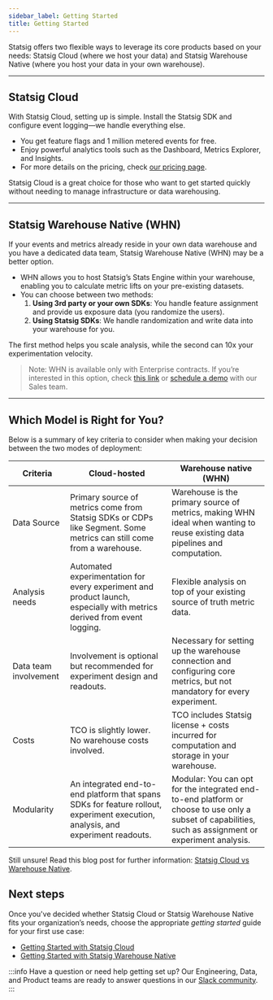```yaml
---
sidebar_label: Getting Started
title: Getting Started
---
```


Statsig offers two flexible ways to leverage its core products based on your needs: Statsig Cloud (where we host your data) and Statsig Warehouse Native (where you host your data in your own warehouse).

---

## Statsig Cloud

With Statsig Cloud, setting up is simple. Install the Statsig SDK and configure event logging—we handle everything else.

- You get feature flags and 1 million metered events for free.
- Enjoy powerful analytics tools such as the Dashboard, Metrics Explorer, and Insights.
- For more details on the pricing, check [our pricing page](https://www.statsig.com/pricing).

Statsig Cloud is a great choice for those who want to get started quickly without needing to manage infrastructure or data warehousing.

---

## Statsig Warehouse Native (WHN)

If your events and metrics already reside in your own data warehouse and you have a dedicated data team, Statsig Warehouse Native (WHN) may be a better option.

- WHN allows you to host Statsig’s Stats Engine within your warehouse, enabling you to calculate metric lifts on your pre-existing datasets.
- You can choose between two methods:
    1. **Using 3rd party or your own SDKs**: You handle feature assignment and provide us exposure data (you randomize the users).
    2. **Using Statsig SDKs**: We handle randomization and write data into your warehouse for you.

The first method helps you scale analysis, while the second can 10x your experimentation velocity.

> Note: WHN is available only with Enterprise contracts. If you’re interested in this option, check [this link](https://docs.statsig.com/statsig-warehouse-native/introduction) or [schedule a demo](https://www.statsig.com/contact/demo) with our Sales team.
> 

---

## Which Model is Right for You?

Below is a summary of key criteria to consider when making your decision between the two modes of deployment:

| Criteria | Cloud-hosted | Warehouse native (WHN) |
| --- | --- | --- |
| Data Source | Primary source of metrics come from Statsig SDKs or CDPs like Segment. Some metrics can still come from a warehouse. | Warehouse is the primary source of metrics, making WHN ideal when wanting to reuse existing data pipelines and computation. |
| Analysis needs | Automated experimentation for every experiment and product launch, especially with metrics derived from event logging. | Flexible analysis on top of your existing source of truth metric data. |
| Data team involvement | Involvement is optional but recommended for experiment design and readouts. | Necessary for setting up the warehouse connection and configuring core metrics, but not mandatory for every experiment. |
| Costs | TCO is slightly lower. No warehouse costs involved. | TCO includes Statsig license + costs incurred for computation and storage in your warehouse. |
| Modularity | An integrated end-to-end platform that spans SDKs for feature rollout, experiment execution, analysis, and experiment readouts. | Modular: You can opt for the integrated end-to-end platform or choose to use only a subset of capabilities, such as assignment or experiment analysis. |

Still unsure! Read this blog post for further information: [Statsig Cloud vs Warehouse Native](https://www.statsig.com/blog/deciding-cloud-hosted-versus-warehouse-native-experimentation-platforms).

## Next steps
Once you've decided whether Statsig Cloud or Statsig Warehouse Native fits your organization’s needs, choose the appropriate *getting started* guide for your first use case:

- [Getting Started with Statsig Cloud](/sdks/getting-started.md)
- [Getting Started with Statsig Warehouse Native](/statsig-warehouse-native/guides/quick-start)

:::info
Have a question or need help getting set up? Our Engineering, Data, and Product teams are ready to answer questions in our [Slack community](https://www.statsig.com/slack).
:::
